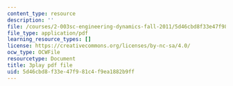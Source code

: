 ```yaml
---
content_type: resource
description: ''
file: /courses/2-003sc-engineering-dynamics-fall-2011/5d46cbd8f33e47f981c4f9ea1882b9ff_wzEqF_UQkks.pdf
file_type: application/pdf
learning_resource_types: []
license: https://creativecommons.org/licenses/by-nc-sa/4.0/
ocw_type: OCWFile
resourcetype: Document
title: 3play pdf file
uid: 5d46cbd8-f33e-47f9-81c4-f9ea1882b9ff
---
```

